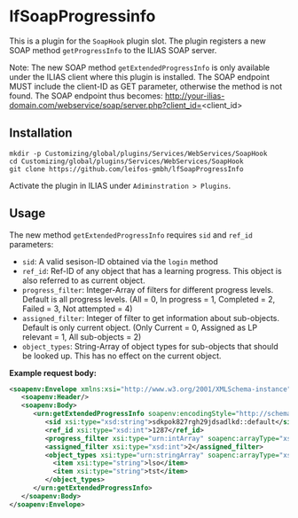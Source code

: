 # lfSoapProgressinfo
This is a plugin for the `SoapHook` plugin slot. The plugin registers a new SOAP method `getProgressInfo` to the ILIAS SOAP server.

Note: The new SOAP method `getExtendedProgressInfo` is only available under the ILIAS client where this plugin is installed. 
The SOAP endpoint MUST include the client-ID as GET parameter, otherwise the method is not found. The SOAP endpoint thus becomes: http://your-ilias-domain.com/webservice/soap/server.php?client_id=<client_id>

## Installation
```
mkdir -p Customizing/global/plugins/Services/WebServices/SoapHook
cd Customizing/global/plugins/Services/WebServices/SoapHook
git clone https://github.com/leifos-gmbh/lfSoapProgressInfo
```

Activate the plugin in ILIAS under `Adiminstration > Plugins`.

## Usage

The new method `getExtendedProgressInfo` requires `sid` and `ref_id` parameters:
* `sid`: A valid sesison-ID obtained via the `login` method
* `ref_id`: Ref-ID of any object that has a learning progress. This object is also referred to as current object.
* `progress_filter`: Integer-Array of filters for different progress levels. Default is all progress levels. (All = 0, In progress = 1, Completed = 2, Failed = 3, Not attempted = 4)
* `assigned_filter`: Integer of filter to get information about sub-objects. Default is only current object. (Only Current = 0, Assigned as LP relevant = 1, All sub-objects = 2)
* `object_types`: String-Array of object types for sub-objects that should be looked up. This has no effect on the current object.

**Example request body:**

```xml
<soapenv:Envelope xmlns:xsi="http://www.w3.org/2001/XMLSchema-instance" xmlns:xsd="http://www.w3.org/2001/XMLSchema" xmlns:soapenv="http://schemas.xmlsoap.org/soap/envelope/" xmlns:urn="urn:ilUserAdministration" xmlns:soapenc="http://schemas.xmlsoap.org/soap/encoding/">
   <soapenv:Header/>
   <soapenv:Body>
      <urn:getExtendedProgressInfo soapenv:encodingStyle="http://schemas.xmlsoap.org/soap/encoding/">
         <sid xsi:type="xsd:string">sdkpok827rgh29jdsadlkd::default</sid>
         <ref_id xsi:type="xsd:int">1287</ref_id>
         <progress_filter xsi:type="urn:intArray" soapenc:arrayType="xsd:int[]"/>
         <assigned_filter xsi:type="xsd:int">2</assigned_filter>
         <object_types xsi:type="urn:stringArray" soapenc:arrayType="xsd:string[]">
           <item xsi:type="string">lso</item>
           <item xsi:type="string">tst</item>
         </object_types>
      </urn:getExtendedProgressInfo>
   </soapenv:Body>
</soapenv:Envelope>
```